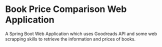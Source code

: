 # Book Price Comparison Web Application

A Spring Boot Web Application which uses Goodreads API and some web scrapping skills to retrieve the information and prices of books.
